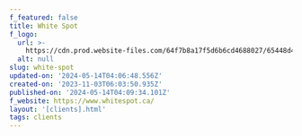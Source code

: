 ```yaml
---
f_featured: false
title: White Spot
f_logo:
  url: >-
    https://cdn.prod.website-files.com/64f7b8a17f5d6b6cd4688027/65448d4429006ff12c76eaeb_white-spot.svg
  alt: null
slug: white-spot
updated-on: '2024-05-14T04:06:48.556Z'
created-on: '2023-11-03T06:03:50.935Z'
published-on: '2024-05-14T04:09:34.101Z'
f_website: https://www.whitespot.ca/
layout: '[clients].html'
tags: clients
---
```



